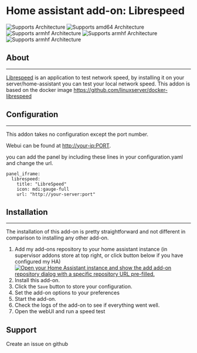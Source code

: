 # Home assistant add-on: Librespeed

![Supports 
 Architecture][aarch64-shield] ![Supports amd64 Architecture][amd64-shield] ![Supports armhf Architecture][armhf-shield] ![Supports armhf Architecture][armv7-shield] ![Supports armhf Architecture][i386-shield]
 
## About

---

[Librespeed](https://librespeed.org/) is an application to test network speed, by installing it on your server/home-assistant you can test your local network speed.
This addon is based on the docker image https://github.com/linuxserver/docker-librespeed

## Configuration

---

This addon takes no configuration except the port number.

Webui can be found at <http://your-ip:PORT>.

you can add the panel by including these lines in your configuration.yaml and change the url.
```
panel_iframe:
  librespeed:
    title: "LibreSpeed"
    icon: mdi:gauge-full
    url: "http://your-server:port"
```
## Installation

---

The installation of this add-on is pretty straightforward and not different in comparison to installing any other add-on.

1. Add my add-ons repository to your home assistant instance (in supervisor addons store at top right, or click button below if you have configured my HA)
   [![Open your Home Assistant instance and show the add add-on repository dialog with a specific repository URL pre-filled.](https://my.home-assistant.io/badges/supervisor_add_addon_repository.svg)](https://my.home-assistant.io/redirect/supervisor_add_addon_repository/?repository_url=https%3A%2F%2Fgithub.com%2Fmcflexus%2Fhassio-addons)
1. Install this add-on.
1. Click the `Save` button to store your configuration.
1. Set the add-on options to your preferences
1. Start the add-on.
1. Check the logs of the add-on to see if everything went well.
1. Open the webUI and run a speed test

## Support

Create an issue on github

[aarch64-shield]: https://img.shields.io/badge/aarch64-yes-green.svg
[amd64-shield]: https://img.shields.io/badge/amd64-yes-green.svg
[armhf-shield]: https://img.shields.io/badge/armhf-yes-green.svg
[armv7-shield]: https://img.shields.io/badge/armv7-yes-green.svg
[i386-shield]: https://img.shields.io/badge/i386-yes-green.svg
